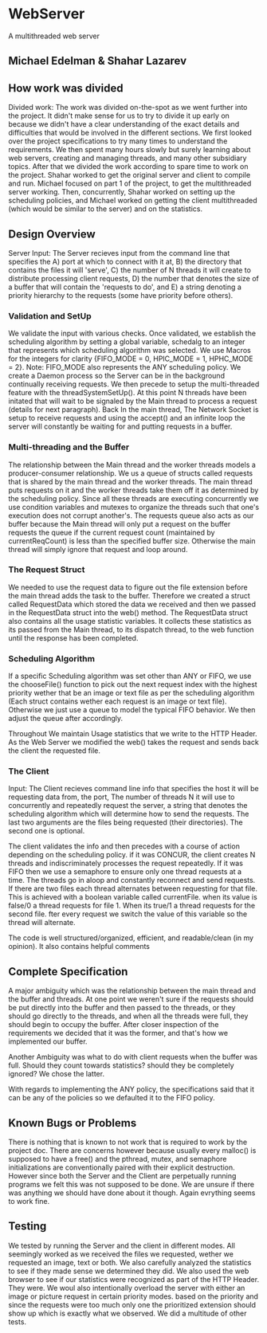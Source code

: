 # WebServer
A multithreaded web server

## Michael Edelman & Shahar Lazarev

## How work was divided
Divided work: The work was divided on-the-spot as we went further into the project. It didn't make sense for us to try to divide it up early on because we didn't have a clear understanding of the exact details and difficulties that would be involved in the different sections. We first looked over the project specifications to try many times to understand the requirements. We then spent many hours slowly but surely learning about web servers, creating and managing threads, and many other subsidiary topics. After that we divided the work according to spare time to work on the project. Shahar worked to get the original server and client to compile and run. Michael focused on part 1 of the project, to get the multithreaded server working. Then, concurrently, Shahar worked on setting up the scheduling policies, and Michael worked on getting the client multithreaded (which would be similar to the server) and on the statistics.

## Design Overview

Server Input: The Server recieves input from the command line that specifies the A) port at which to connect with it at, B) the directory that contains the files it will 'serve', C) the number of N threads it will create to distribute processing client requests, D) the number that denotes the size of a buffer that will contain the 'requests to do', and E) a string denoting a priority hierarchy to the requests (some have priority before others).

### Validation and SetUp
We validate the input with various checks. Once validated, we establish the scheduling algorithm by setting a global variable, schedalg to an integer that represents which scheduling algorithm was selected. We use Macros for the integers for clarity {FIFO_MODE = 0, HPIC_MODE = 1, HPHC_MODE = 2}. Note: FIFO_MODE also represents the ANY scheduling policy. We create a Daemon process so the Server can be in the background continually receiving requests. We then precede to setup the multi-threaded feature with the threadSystemSetUp(). At this point N threads have been initated that will wait to be signaled by the Main thread to process a request (details for next paragraph). Back In the main thread, The Network Socket is setup to receive requests and using the accept() and an infinite loop the server will constantly be waiting for and putting requests in a buffer.

### Multi-threading and the Buffer
The relationship between the Main thread and the worker threads models a producer-consumer relationship. We us a queue of structs called requests that is shared by the main thread and the worker threads. The main thread puts requests on it and the worker threads take them off it as determined by the scheduling policy. Since all these threads are executing concurrently we use condition variables and mutexes to organize the threads such that one's execution does not corrupt another's. The requests queue also acts as our buffer because the Main thread will only put a request on the buffer requests the queue if the current request count (maintained by currentReqCount) is less than the specified buffer size. Otherwise the main thread will simply ignore that request and loop around.

### The Request Struct
We needed to use the request data to figure out the file extension before the main thread adds the task to the buffer. Therefore we created a struct called RequestData which stored the data we received and then we passed in the RequestData struct into the web() method. The RequestData struct also contains all the usage statistic variables. It collects these statistics as its passed from the Main thread, to its dispatch thread, to the web function until the response has been completed.

### Scheduling Algorithm 
If a specific Scheduling algorithm was set other than ANY or FIFO, we use the chooseFile() function to pick out the next request index with the highest priority wether that be an image or text file as per the scheduling algorithm (Each struct contains wether each request is an image or text file). Otherwise we just use a queue to model the typical FIFO behavior. We then adjust the queue after accordingly.

Throughout We maintain Usage statistics that we write to the HTTP Header. As the Web Server we modified the web() takes the request and sends back the client the requested file.

### The Client 
Input: The Client recieves command line info that specifies the host it will be requesting data from, the port, The number of threads N it will use to concurrently and repeatedly request the server, a string that denotes the scheduling algorithm which will determine how to send the requests. The last two arguments are the files being requested (their directories). The second one is optional.

The client validates the info and then precedes with a course of action depending on the scheduling policy. if it was CONCUR, the client creates N threads and indiscriminately processes the request repeatedly. If it was FIFO then we use a semaphore to ensure only one thread requests at a time. The threads go in aloop and constantly reconnect and send requests. If there are two files each thread alternates between requesting for that file. This is achieved with a boolean variable called currentFile. when its value is false/0 a thread requests for file 1. When its true/1 a thread requests for the second file. fter every request we switch the value of this variable so the thread will alternate.

The code is well structured/organized, efficient, and readable/clean (in my opinion). It also contains helpful comments

## Complete Specification
A major ambiguity which was the relationship between the main thread and the buffer and threads. At one point we weren't sure if the requests should be put directly into the buffer and then passed to the threads, or they should go directly to the threads, and when all the threads were full, they should begin to occupy the buffer. After closer inspection of the requirements we decided that it was the former, and that's how we implemented our buffer.

Another Ambiguity was what to do with client requests when the buffer was full. Should they count towards statistics? should they be completely ignored? We chose the latter.

With regards to implementing the ANY policy, the specifications said that it can be any of the policies so we defaulted it to the FIFO policy.

## Known Bugs or Problems
There is nothing that is known to not work that is required to work by the project doc. There are concerns however because usually every malloc() is supposed to have a free() and the pthread, mutex, and semaphore initializations are conventionally paired with their explicit destruction. However since both the Server and the Client are perpetually running programs we felt this was not supposed to be done. We are unsure if there was anything we should have done about it though. Again evrything seems to work fine.

## Testing
We tested by running the Server and the client in different modes. All seemingly worked as we received the files we requested, wether we requested an image, text or both. We also carefully analyzed the statistics to see if they made sense we determined they did. We also used the web browser to see if our statistics were recognized as part of the HTTP Header. They were. We woul also intentionally overload the server with either an image or picture request in certain priority modes. based on the priority and since the requests were too much only one the prioritized extension should show up which is exactly what we observed. We did a multitude of other tests.
